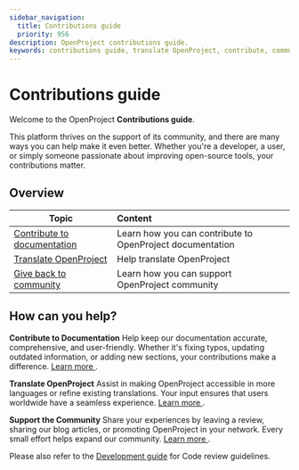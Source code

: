 ```yaml
---
sidebar_navigation:
  title: Contributions guide
  priority: 956
description: OpenProject contributions guide.
keywords: contributions guide, translate OpenProject, contribute, community, documentation
---
```


# Contributions guide

Welcome to the OpenProject **Contributions guide**.

This platform thrives on the support of its community, and there are many ways you can help make it even better. Whether you're a developer, a user, or simply someone passionate about improving open-source tools, your contributions matter.

## Overview

| Topic                                                     | Content                                                   |
| --------------------------------------------------------- | :-------------------------------------------------------- |
| [Contribute to documentation](contribution-documentation) | Learn how you can contribute to OpenProject documentation |
| [Translate OpenProject](translate-openproject)            | Help translate OpenProject                                |
| [Give back to community](give-back-to-community)          | Learn how you can support OpenProject community           |


## How can you help?

**Contribute to Documentation**
Help keep our documentation accurate, comprehensive, and user-friendly. Whether it's fixing typos, updating outdated information, or adding new sections, your contributions make a difference. [Learn more ](/contribution-documentation).

**Translate OpenProject**
Assist in making OpenProject accessible in more languages or refine existing translations. Your input ensures that users worldwide have a seamless experience. [Learn more ](../translate-openproject).

**Support the Community**
Share your experiences by leaving a review, sharing our blog articles, or promoting OpenProject in your network. Every small effort helps expand our community. [Learn more ](./give-back-to-community).

Please also refer to the [Development guide](../development) for Code review guidelines.
